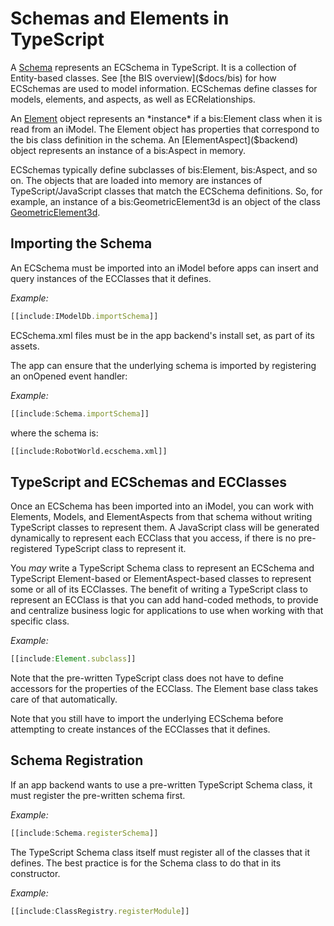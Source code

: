 # Schemas and Elements in TypeScript

A [Schema]($backend) represents an ECSchema in TypeScript. It is a collection of Entity-based classes. See [the BIS overview]($docs/bis) for how ECSchemas are used to model information. ECSchemas define classes for models, elements, and aspects, as well as ECRelationships.

An [Element]($backend) object represents an *instance* if a bis:Element class when it is read from an iModel. The Element object has properties that correspond to the bis class definition in the schema. An [ElementAspect]($backend)  object represents an instance of a bis:Aspect in memory.

ECSchemas typically define subclasses of bis:Element, bis:Aspect, and so on. The objects that are loaded into memory are instances of TypeScript/JavaScript classes that match the ECSchema definitions. So, for example, an instance of a bis:GeometricElement3d is an object of the class [GeometricElement3d]($backend).

## Importing the Schema

An ECSchema must be imported into an iModel before apps can insert and query instances of the ECClasses that it defines.

*Example:*
``` ts
[[include:IModelDb.importSchema]]
```

ECSchema.xml files must be in the app backend's install set, as part of its assets.

The app can ensure that the underlying schema is imported by registering an onOpened event handler:

*Example:*
``` ts
[[include:Schema.importSchema]]
```

where the schema is:
``` xml
[[include:RobotWorld.ecschema.xml]]
```

## TypeScript and ECSchemas and ECClasses

Once an ECSchema has been imported into an iModel, you can work with Elements, Models, and ElementAspects from that schema without writing TypeScript classes to represent them. A JavaScript class will be generated dynamically to represent each ECClass that you access, if there is no pre-registered TypeScript class to represent it.

You *may* write a TypeScript Schema class to represent an ECSchema and TypeScript Element-based or ElementAspect-based classes to represent some or all of its ECClasses. The benefit of writing a TypeScript class to represent an ECClass is that you can add hand-coded methods, to provide and centralize business logic for applications to use when working with that specific class.

*Example:*
``` ts
[[include:Element.subclass]]
```
Note that the pre-written TypeScript class does not have to define accessors for the properties of the ECClass. The Element base class takes care of that automatically.

Note that you still have to import the underlying ECSchema before attempting to create instances of the ECClasses that it defines.

## Schema Registration

If an app backend wants to use a pre-written TypeScript Schema class, it must register the pre-written schema first.

*Example:*
``` ts
[[include:Schema.registerSchema]]
```

The TypeScript Schema class itself must register all of the classes that it defines. The best practice is for the Schema class to do that in its constructor.

*Example:*
``` ts
[[include:ClassRegistry.registerModule]]
```
